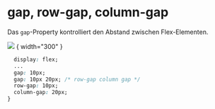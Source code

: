 # gap, row-gap, column-gap

Das `gap`-Property kontrolliert den Abstand zwischen Flex-Elementen.

![](gap-1.png) { width="300" }

````CSS
  display: flex;
  ...
  gap: 10px;
  gap: 10px 20px; /* row-gap column gap */
  row-gap: 10px;
  column-gap: 20px;
}
````

